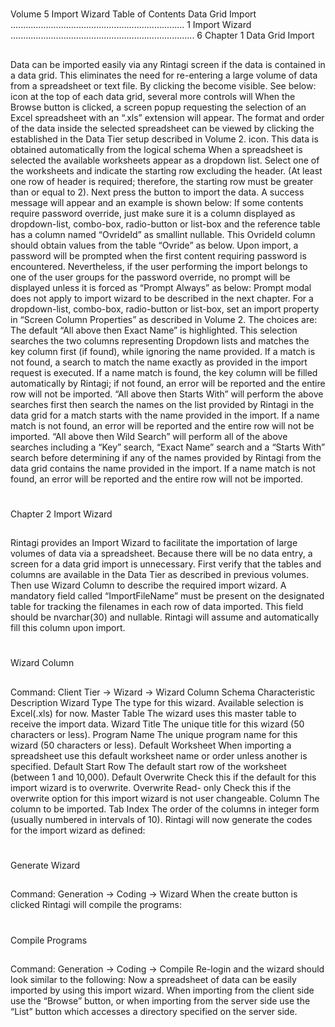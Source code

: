 
#
 Volume 5 Import Wizard Table of Contents Data Grid Import ..................................................................... 1 Import Wizard ......................................................................... 6 Chapter 1 Data Grid Import 
##
 Data can be imported easily via any Rintagi screen if the data is contained in a data grid. This eliminates the need for re-entering a large volume of data from a spreadsheet or text file. By clicking the become visible. See below: icon at the top of each data grid, several more controls will When the Browse button is clicked, a screen popup requesting the selection of an Excel spreadsheet with an “.xls” extension will appear. The format and order of the data inside the selected spreadsheet can be viewed by clicking the established in the Data Tier setup described in Volume 2. icon. This data is obtained automatically from the logical schema When a spreadsheet is selected the available worksheets appear as a dropdown list. Select one of the worksheets and indicate the starting row excluding the header. (At least one row of header is required; therefore, the starting row must be greater than or equal to 2). Next press the button to import the data. A success message will appear and an example is shown below: If some contents require password override, just make sure it is a column displayed as dropdown-list, combo-box, radio-button or list-box and the reference table has a column named “OvrideId” as smallint nullable. This OvrideId column should obtain values from the table “Ovride” as below. Upon import, a password will be prompted when the first content requiring password is encountered. Nevertheless, if the user performing the import belongs to one of the user groups for the password override, no prompt will be displayed unless it is forced as “Prompt Always” as below: Prompt modal does not apply to import wizard to be described in the next chapter. For a dropdown-list, combo-box, radio-button or list-box, set an import property in “Screen Column Properties” as described in Volume 2. The choices are: The default “All above then Exact Name” is highlighted. This selection searches the two columns representing Dropdown lists and matches the key column first (if found), while ignoring the name provided. If a match is not found, a search to match the name exactly as provided in the import request is executed. If a name match is found, the key column will be filled automatically by Rintagi; if not found, an error will be reported and the entire row will not be imported. “All above then Starts With” will perform the above searches first then search the names on the list provided by Rintagi in the data grid for a match starts with the name provided in the import. If a name match is not found, an error will be reported and the entire row will not be imported. “All above then Wild Search” will perform all of the above searches including a “Key” search, “Exact Name” search and a “Starts With” search before determining if any of the names provided by Rintagi from the data grid contains the name provided in the import. If a name match is not found, an error will be reported and the entire row will not be imported. 
#
 Chapter 2 Import Wizard 
##
 Rintagi provides an Import Wizard to facilitate the importation of large volumes of data via a spreadsheet. Because there will be no data entry, a screen for a data grid import is unnecessary. First verify that the tables and columns are available in the Data Tier as described in previous volumes. Then use Wizard Column to describe the required import wizard. A mandatory field called “ImportFileName” must be present on the designated table for tracking the filenames in each row of data imported. This field should be nvarchar(30) and nullable. Rintagi will assume and automatically fill this column upon import. 
#
 Wizard Column 
##
 Command: Client Tier -> Wizard -> Wizard Column Schema Characteristic Description Wizard Type The type for this wizard. Available selection is Excel(.xls) for now. Master Table The wizard uses this master table to receive the import data. Wizard Title The unique title for this wizard (50 characters or less). Program Name The unique program name for this wizard (50 characters or less). Default Worksheet When importing a spreadsheet use this default worksheet name or order unless another is specified. Default Start Row The default start row of the worksheet (between 1 and 10,000). Default Overwrite Check this if the default for this import wizard is to overwrite. Overwrite Read- only Check this if the overwrite option for this import wizard is not user changeable. Column The column to be imported. Tab Index The order of the columns in integer form (usually numbered in intervals of 10). Rintagi will now generate the codes for the import wizard as defined: 
#
 Generate Wizard 
##
 Command: Generation -> Coding -> Wizard When the create button is clicked Rintagi will compile the programs: 
#
 Compile Programs 
##
 Command: Generation -> Coding -> Compile Re-login and the wizard should look similar to the following: Now a spreadsheet of data can be easily imported by using this import wizard. When importing from the client side use the “Browse” button, or when importing from the server side use the “List” button which accesses a directory specified on the server side. 